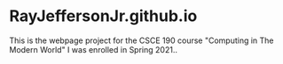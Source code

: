 # RayJeffersonJr.github.io
This is the webpage project for the CSCE 190 course "Computing in The Modern World" I was enrolled in Spring 2021..
